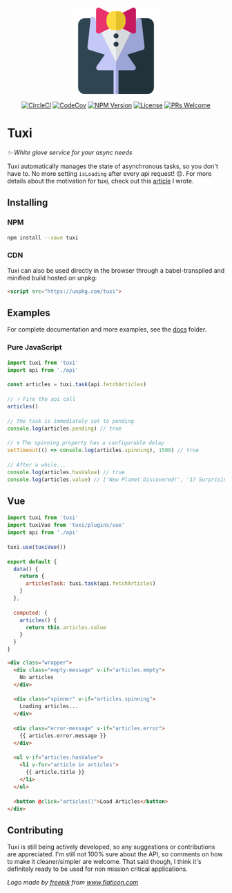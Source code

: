 <p align="center"><img src="https://raw.githubusercontent.com/superMDguy/tuxi/HEAD/tuxedo.svg?sanitize=true" height="200" /></p>

<p align="center">
  <a href="https://circleci.com/gh/superMDguy/tuxi/tree/master" target="_blank"><img src="https://circleci.com/gh/superMDguy/tuxi.svg?style=svg" alt="CircleCI"></a>
  <a href="https://codecov.io/github/superMDguy/tuxi?branch=master" target="_blank"><img src="https://img.shields.io/codecov/c/github/superMDguy/tuxi/master.svg?style=flat-square" alt="CodeCov"></a>
  <a href="https://www.npmjs.com/package/tuxi" target="_blank"><img src="https://img.shields.io/npm/v/tuxi.svg?style=flat-square" alt="NPM Version"></a>
  <a href="https://github.com/superMDguy/tuxi/blob/HEAD/LICENSE" target="_blank"><img src="https://img.shields.io/npm/l/all-contributors.svg?style=flat-square" alt="License"></a>
  <a href="http://makeapullrequest.com" target="_blank"><img src="https://img.shields.io/badge/PRs-welcome-brightgreen.svg?style=flat-square" alt="PRs Welcome"></a>
</p>

# Tuxi

_:sparkles: White glove service for your async needs_

Tuxi automatically manages the state of asynchronous tasks, so you don't have to. No more setting `isLoading` after every api request! :relieved:. For more details about the motivation for tuxi, check out this [article](https://hackernoon.com/a-solution-to-async-boilerplate-in-javascript-2fa717801c3b) I wrote.

## Installing

### NPM

```bash
npm install --save tuxi
```

### CDN

Tuxi can also be used directly in the browser through a babel-transpiled and minified build hosted on unpkg:

```html
<script src="https://unpkg.com/tuxi">
```

## Examples

For complete documentation and more examples, see the [docs](docs/readme.md) folder.

### Pure JavaScript

```js
import tuxi from 'tuxi'
import api from './api'

const articles = tuxi.task(api.fetchArticles)

// ⚡ Fire the api call
articles()

// The task is immediately set to pending
console.log(articles.pending) // true

// 🌀 The spinning property has a configurable delay
setTimeout(() => console.log(articles.spinning), 1500) // true

// After a while...
console.log(articles.hasValue) // true
console.log(articles.value) // ['New Planet Discovered!', '17 Surprising Superfoods!', ...]
```

## Vue

```js
import tuxi from 'tuxi'
import tuxiVue from 'tuxi/plugins/vue'
import api from './api'

tuxi.use(tuxiVue())

export default {
  data() {
    return {
      articlesTask: tuxi.task(api.fetchArticles)
    }
  },

  computed: {
    articles() {
      return this.articles.value
    }
  }
}
```

```html
<div class="wrapper">
  <div class="empty-message" v-if="articles.empty">
    No articles
  </div>

  <div class="spinner" v-if="articles.spinning">
    Loading articles...
  </div>

  <div class="error-message" v-if="articles.error">
    {{ articles.error.message }}
  </div>

  <ul v-if="articles.hasValue">
    <li v-for="article in articles">
      {{ article.title }}
    </li>
  </ul>

  <button @click="articles()">Load Articles</button>
</div>
```

## Contributing

Tuxi is still being actively developed, so any suggestions or contributions are appreciated. I'm still not 100% sure about the API, so comments on how to make it cleaner/simpler are welcome. That said though, I think it's definitely ready to be used for non mission critical applications.

_Logo made by [freepik](https://www.flaticon.com/authors/freepik) from www.flaticon.com_
